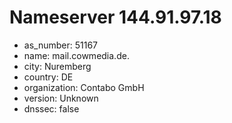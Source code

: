 # Nameserver 144.91.97.18

* as_number: 51167
* name: mail.cowmedia.de.
* city: Nuremberg
* country: DE
* organization: Contabo GmbH
* version: Unknown
* dnssec: false
